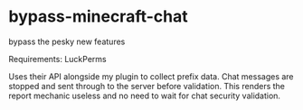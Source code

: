# bypass-minecraft-chat
bypass the pesky new features

Requirements: LuckPerms

Uses their API alongside my plugin to collect prefix data.
Chat messages are stopped and sent through to the server before validation.
This renders the report mechanic useless and no need to wait for chat security validation.
